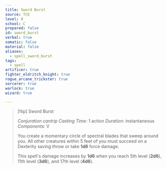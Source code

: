```yaml
---
title: Sword Burst
source: TCE
level: 0
school: C
prepared: false
id: sword_burst
verbal: true
somatic: false
material: false
aliases:
  - spell_sword_burst
tags:
  - spell
artificer: true
fighter_eldritch_knight: true
rogue_arcane_trickster: true
sorcerer: true
warlock: true
wizard: true

---
```

>[!tip] Sword Burst
>
> *Conjuration cantrip*
> *Casting Time:* 1 action
> *Duration:* instantaneous
> *Components:* V
>
>You create a momentary circle of spectral blades that sweep around you. All other creatures within 5 feet of you must succeed on a Dexterity saving throw or take **1d6** force damage.
>
>This spell's damage increases by **1d6** when you reach 5th level (**2d6**), 11th level (**3d6**), and 17th level (**4d6**).
>

